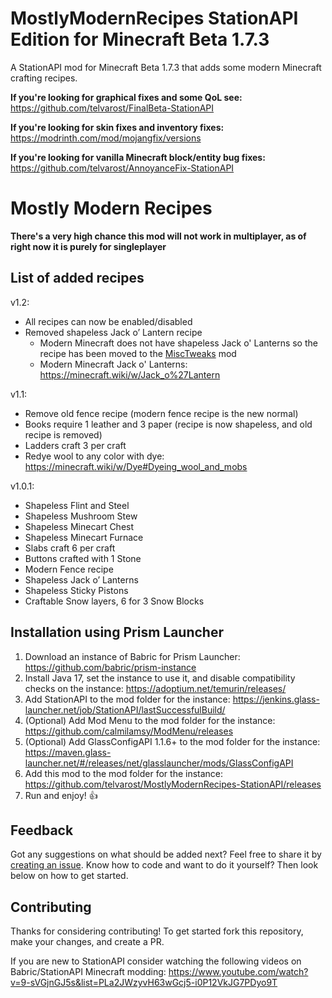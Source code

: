 # MostlyModernRecipes StationAPI Edition for Minecraft Beta 1.7.3

A StationAPI mod for Minecraft Beta 1.7.3 that adds some modern Minecraft crafting recipes.

**If you're looking for graphical fixes and some QoL see:** https://github.com/telvarost/FinalBeta-StationAPI

**If you're looking for skin fixes and inventory fixes:** https://modrinth.com/mod/mojangfix/versions

**If you're looking for vanilla Minecraft block/entity bug fixes:** https://github.com/telvarost/AnnoyanceFix-StationAPI

# Mostly Modern Recipes

**There's a very high chance this mod will not work in multiplayer, as of right now it is purely for singleplayer**

## List of added recipes

v1.2:
* All recipes can now be enabled/disabled
* Removed shapeless Jack o’ Lantern recipe
  * Modern Minecraft does not have shapeless Jack o' Lanterns so the recipe has been moved to the [MiscTweaks](https://github.com/telvarost/MiscTweaks-StationAPI) mod
  * Modern Minecraft Jack o' Lanterns: https://minecraft.wiki/w/Jack_o%27Lantern

v1.1:
* Remove old fence recipe (modern fence recipe is the new normal)
* Books require 1 leather and 3 paper (recipe is now shapeless, and old recipe is removed)
* Ladders craft 3 per craft
* Redye wool to any color with dye: https://minecraft.wiki/w/Dye#Dyeing_wool_and_mobs

v1.0.1:
* Shapeless Flint and Steel
* Shapeless Mushroom Stew
* Shapeless Minecart Chest
* Shapeless Minecart Furnace
* Slabs craft 6 per craft
* Buttons crafted with 1 Stone
* Modern Fence recipe
* Shapeless Jack o’ Lanterns
* Shapeless Sticky Pistons
* Craftable Snow layers, 6 for 3 Snow Blocks

## Installation using Prism Launcher

1. Download an instance of Babric for Prism Launcher: https://github.com/babric/prism-instance
2. Install Java 17, set the instance to use it, and disable compatibility checks on the instance: https://adoptium.net/temurin/releases/
3. Add StationAPI to the mod folder for the instance: https://jenkins.glass-launcher.net/job/StationAPI/lastSuccessfulBuild/
4. (Optional) Add Mod Menu to the mod folder for the instance: https://github.com/calmilamsy/ModMenu/releases
5. (Optional) Add GlassConfigAPI 1.1.6+ to the mod folder for the instance: https://maven.glass-launcher.net/#/releases/net/glasslauncher/mods/GlassConfigAPI
6. Add this mod to the mod folder for the instance: https://github.com/telvarost/MostlyModernRecipes-StationAPI/releases
7. Run and enjoy! 👍

## Feedback

Got any suggestions on what should be added next? Feel free to share it by [creating an issue](https://github.com/telvarost/MostlyModernRecipes-StationAPI/issues/new). Know how to code and want to do it yourself? Then look below on how to get started.

## Contributing

Thanks for considering contributing! To get started fork this repository, make your changes, and create a PR. 

If you are new to StationAPI consider watching the following videos on Babric/StationAPI Minecraft modding: https://www.youtube.com/watch?v=9-sVGjnGJ5s&list=PLa2JWzyvH63wGcj5-i0P12VkJG7PDyo9T
